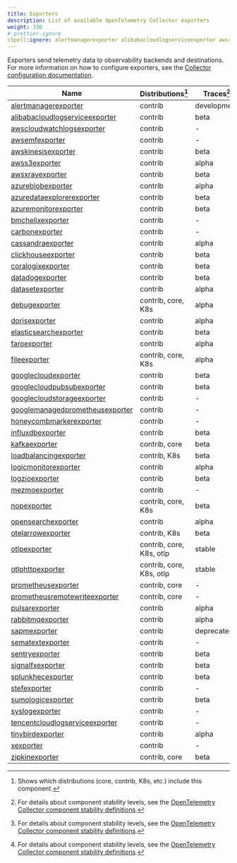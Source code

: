 ```yaml
---
title: Exporters
description: List of available OpenTelemetry Collector exporters
weight: 330
# prettier-ignore
cSpell:ignore: alertmanagerexporter alibabacloudlogserviceexporter awscloudwatchlogsexporter awsemfexporter awskinesisexporter awss awsxrayexporter azureblobexporter azuredataexplorerexporter azuremonitorexporter bmchelixexporter carbonexporter cassandraexporter clickhouseexporter coralogixexporter datadogexporter datasetexporter debugexporter dorisexporter elasticsearchexporter faroexporter fileexporter googlecloudexporter googlecloudpubsubexporter googlecloudstorageexporter googlemanagedprometheusexporter honeycombmarkerexporter influxdbexporter kafkaexporter loadbalancingexporter logicmonitorexporter logzioexporter mezmoexporter nopexporter opensearchexporter otelarrowexporter otlpexporter otlphttpexporter prometheusexporter prometheusremotewriteexporter pulsarexporter rabbitmqexporter sapmexporter sematextexporter sentryexporter signalfxexporter splunkhecexporter stefexporter sumologicexporter syslogexporter tencentcloudlogserviceexporter tinybirdexporter xexporter zipkinexporter
---
```


Exporters send telemetry data to observability backends and destinations. For
more information on how to configure exporters, see the
[Collector configuration documentation](/docs/collector/configuration/#exporters).

<!-- BEGIN GENERATED: exporter-table -->

| Name                                                                                                                                                    | Distributions[^1]        | Traces[^2]  | Metrics[^2]  | Logs[^2]    |
| ------------------------------------------------------------------------------------------------------------------------------------------------------- | ------------------------ | ----------- | ------------ | ----------- |
| [alertmanagerexporter](https://github.com/open-telemetry/opentelemetry-collector-contrib/tree/main/exporter/alertmanagerexporter)                       | contrib                  | development | -            | -           |
| [alibabacloudlogserviceexporter](https://github.com/open-telemetry/opentelemetry-collector-contrib/tree/main/exporter/alibabacloudlogserviceexporter)   | contrib                  | beta        | beta         | beta        |
| [awscloudwatchlogsexporter](https://github.com/open-telemetry/opentelemetry-collector-contrib/tree/main/exporter/awscloudwatchlogsexporter)             | contrib                  | -           | -            | alpha       |
| [awsemfexporter](https://github.com/open-telemetry/opentelemetry-collector-contrib/tree/main/exporter/awsemfexporter)                                   | contrib                  | -           | beta         | -           |
| [awskinesisexporter](https://github.com/open-telemetry/opentelemetry-collector-contrib/tree/main/exporter/awskinesisexporter)                           | contrib                  | beta        | beta         | beta        |
| [awss3exporter](https://github.com/open-telemetry/opentelemetry-collector-contrib/tree/main/exporter/awss3exporter)                                     | contrib                  | alpha       | alpha        | alpha       |
| [awsxrayexporter](https://github.com/open-telemetry/opentelemetry-collector-contrib/tree/main/exporter/awsxrayexporter)                                 | contrib                  | beta        | -            | -           |
| [azureblobexporter](https://github.com/open-telemetry/opentelemetry-collector-contrib/tree/main/exporter/azureblobexporter)                             | contrib                  | alpha       | alpha        | alpha       |
| [azuredataexplorerexporter](https://github.com/open-telemetry/opentelemetry-collector-contrib/tree/main/exporter/azuredataexplorerexporter)             | contrib                  | beta        | beta         | beta        |
| [azuremonitorexporter](https://github.com/open-telemetry/opentelemetry-collector-contrib/tree/main/exporter/azuremonitorexporter)                       | contrib                  | beta        | beta         | beta        |
| [bmchelixexporter](https://github.com/open-telemetry/opentelemetry-collector-contrib/tree/main/exporter/bmchelixexporter)                               | contrib                  | -           | alpha        | -           |
| [carbonexporter](https://github.com/open-telemetry/opentelemetry-collector-contrib/tree/main/exporter/carbonexporter)                                   | contrib                  | -           | unmaintained | -           |
| [cassandraexporter](https://github.com/open-telemetry/opentelemetry-collector-contrib/tree/main/exporter/cassandraexporter)                             | contrib                  | alpha       | -            | alpha       |
| [clickhouseexporter](https://github.com/open-telemetry/opentelemetry-collector-contrib/tree/main/exporter/clickhouseexporter)                           | contrib                  | beta        | alpha        | beta        |
| [coralogixexporter](https://github.com/open-telemetry/opentelemetry-collector-contrib/tree/main/exporter/coralogixexporter)                             | contrib                  | beta        | beta         | beta        |
| [datadogexporter](https://github.com/open-telemetry/opentelemetry-collector-contrib/tree/main/exporter/datadogexporter)                                 | contrib                  | beta        | beta         | beta        |
| [datasetexporter](https://github.com/open-telemetry/opentelemetry-collector-contrib/tree/main/exporter/datasetexporter)                                 | contrib                  | alpha       | -            | alpha       |
| [debugexporter](https://github.com/open-telemetry/opentelemetry-collector/tree/main/exporter/debugexporter)                                             | contrib, core, K8s       | alpha       | alpha        | alpha       |
| [dorisexporter](https://github.com/open-telemetry/opentelemetry-collector-contrib/tree/main/exporter/dorisexporter)                                     | contrib                  | alpha       | alpha        | alpha       |
| [elasticsearchexporter](https://github.com/open-telemetry/opentelemetry-collector-contrib/tree/main/exporter/elasticsearchexporter)                     | contrib                  | beta        | development  | beta        |
| [faroexporter](https://github.com/open-telemetry/opentelemetry-collector-contrib/tree/main/exporter/faroexporter)                                       | contrib                  | alpha       | -            | alpha       |
| [fileexporter](https://github.com/open-telemetry/opentelemetry-collector-contrib/tree/main/exporter/fileexporter)                                       | contrib, core, K8s       | alpha       | alpha        | alpha       |
| [googlecloudexporter](https://github.com/open-telemetry/opentelemetry-collector-contrib/tree/main/exporter/googlecloudexporter)                         | contrib                  | beta        | beta         | beta        |
| [googlecloudpubsubexporter](https://github.com/open-telemetry/opentelemetry-collector-contrib/tree/main/exporter/googlecloudpubsubexporter)             | contrib                  | beta        | beta         | beta        |
| [googlecloudstorageexporter](https://github.com/open-telemetry/opentelemetry-collector-contrib/tree/main/exporter/googlecloudstorageexporter)           | contrib                  | -           | -            | development |
| [googlemanagedprometheusexporter](https://github.com/open-telemetry/opentelemetry-collector-contrib/tree/main/exporter/googlemanagedprometheusexporter) | contrib                  | -           | beta         | -           |
| [honeycombmarkerexporter](https://github.com/open-telemetry/opentelemetry-collector-contrib/tree/main/exporter/honeycombmarkerexporter)                 | contrib                  | -           | -            | alpha       |
| [influxdbexporter](https://github.com/open-telemetry/opentelemetry-collector-contrib/tree/main/exporter/influxdbexporter)                               | contrib                  | beta        | beta         | beta        |
| [kafkaexporter](https://github.com/open-telemetry/opentelemetry-collector-contrib/tree/main/exporter/kafkaexporter)                                     | contrib, core            | beta        | beta         | beta        |
| [loadbalancingexporter](https://github.com/open-telemetry/opentelemetry-collector-contrib/tree/main/exporter/loadbalancingexporter)                     | contrib, K8s             | beta        | development  | beta        |
| [logicmonitorexporter](https://github.com/open-telemetry/opentelemetry-collector-contrib/tree/main/exporter/logicmonitorexporter)                       | contrib                  | alpha       | -            | alpha       |
| [logzioexporter](https://github.com/open-telemetry/opentelemetry-collector-contrib/tree/main/exporter/logzioexporter)                                   | contrib                  | beta        | -            | beta        |
| [mezmoexporter](https://github.com/open-telemetry/opentelemetry-collector-contrib/tree/main/exporter/mezmoexporter)                                     | contrib                  | -           | -            | beta        |
| [nopexporter](https://github.com/open-telemetry/opentelemetry-collector/tree/main/exporter/nopexporter)                                                 | contrib, core, K8s       | beta        | beta         | beta        |
| [opensearchexporter](https://github.com/open-telemetry/opentelemetry-collector-contrib/tree/main/exporter/opensearchexporter)                           | contrib                  | alpha       | -            | alpha       |
| [otelarrowexporter](https://github.com/open-telemetry/opentelemetry-collector-contrib/tree/main/exporter/otelarrowexporter)                             | contrib, K8s             | beta        | beta         | beta        |
| [otlpexporter](https://github.com/open-telemetry/opentelemetry-collector/tree/main/exporter/otlpexporter)                                               | contrib, core, K8s, otlp | stable      | stable       | stable      |
| [otlphttpexporter](https://github.com/open-telemetry/opentelemetry-collector/tree/main/exporter/otlphttpexporter)                                       | contrib, core, K8s, otlp | stable      | stable       | stable      |
| [prometheusexporter](https://github.com/open-telemetry/opentelemetry-collector-contrib/tree/main/exporter/prometheusexporter)                           | contrib, core            | -           | beta         | -           |
| [prometheusremotewriteexporter](https://github.com/open-telemetry/opentelemetry-collector-contrib/tree/main/exporter/prometheusremotewriteexporter)     | contrib, core            | -           | beta         | -           |
| [pulsarexporter](https://github.com/open-telemetry/opentelemetry-collector-contrib/tree/main/exporter/pulsarexporter)                                   | contrib                  | alpha       | alpha        | alpha       |
| [rabbitmqexporter](https://github.com/open-telemetry/opentelemetry-collector-contrib/tree/main/exporter/rabbitmqexporter)                               | contrib                  | alpha       | alpha        | alpha       |
| [sapmexporter](https://github.com/open-telemetry/opentelemetry-collector-contrib/tree/main/exporter/sapmexporter)                                       | contrib                  | deprecated  | -            | -           |
| [sematextexporter](https://github.com/open-telemetry/opentelemetry-collector-contrib/tree/main/exporter/sematextexporter)                               | contrib                  | -           | development  | development |
| [sentryexporter](https://github.com/open-telemetry/opentelemetry-collector-contrib/tree/main/exporter/sentryexporter)                                   | contrib                  | beta        | -            | -           |
| [signalfxexporter](https://github.com/open-telemetry/opentelemetry-collector-contrib/tree/main/exporter/signalfxexporter)                               | contrib                  | beta        | beta         | beta        |
| [splunkhecexporter](https://github.com/open-telemetry/opentelemetry-collector-contrib/tree/main/exporter/splunkhecexporter)                             | contrib                  | beta        | beta         | beta        |
| [stefexporter](https://github.com/open-telemetry/opentelemetry-collector-contrib/tree/main/exporter/stefexporter)                                       | contrib                  | -           | alpha        | -           |
| [sumologicexporter](https://github.com/open-telemetry/opentelemetry-collector-contrib/tree/main/exporter/sumologicexporter)                             | contrib                  | beta        | beta         | beta        |
| [syslogexporter](https://github.com/open-telemetry/opentelemetry-collector-contrib/tree/main/exporter/syslogexporter)                                   | contrib                  | -           | -            | alpha       |
| [tencentcloudlogserviceexporter](https://github.com/open-telemetry/opentelemetry-collector-contrib/tree/main/exporter/tencentcloudlogserviceexporter)   | contrib                  | -           | -            | beta        |
| [tinybirdexporter](https://github.com/open-telemetry/opentelemetry-collector-contrib/tree/main/exporter/tinybirdexporter)                               | contrib                  | alpha       | alpha        | alpha       |
| [xexporter](https://github.com/open-telemetry/opentelemetry-collector/tree/main/exporter/xexporter)                                                     | contrib                  | -           | -            | -           |
| [zipkinexporter](https://github.com/open-telemetry/opentelemetry-collector-contrib/tree/main/exporter/zipkinexporter)                                   | contrib, core            | beta        | -            | -           |

[^1]:
    Shows which distributions (core, contrib, K8s, etc.) include this component.

[^2]:
    For details about component stability levels, see the
    [OpenTelemetry Collector component stability definitions](https://github.com/open-telemetry/opentelemetry-collector/blob/main/docs/component-stability.md).

<!-- END GENERATED: exporter-table -->
